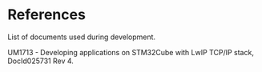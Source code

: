 # References #
List of documents used during development.  

UM1713 - Developing applications on STM32Cube with LwIP TCP/IP stack, DocId025731 Rev 4.  
